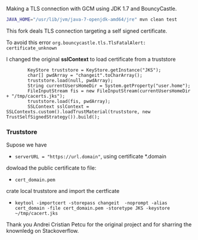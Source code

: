 Making a TLS connection with GCM using JDK 1.7 and BouncyCastle.
 
```bash
JAVA_HOME="/usr/lib/jvm/java-7-openjdk-amd64/jre" mvn clean test
```

This fork deals TLS connection targeting a self signed certificate. 

To avoid this error
```org.bouncycastle.tls.TlsFatalAlert: certificate_unknown```

I changed the original <b>sslContext</b> to load certificate from a truststore
```
        KeyStore truststore = KeyStore.getInstance("JKS");
        char[] pwdArray = "changeit".toCharArray();
        truststore.load(null, pwdArray);
        String currentUsersHomeDir = System.getProperty("user.home");
        FileInputStream fis = new FileInputStream(currentUsersHomeDir + "/tmp/cacerts.jks");
        truststore.load(fis, pwdArray);
        SSLContext sslContext = SSLContexts.custom().loadTrustMaterial(truststore, new TrustSelfSignedStrategy()).build();
```

### Truststore

Supose we have

* ```serverURL = "https://url.domain"```, using certificate *.domain

dowload the public certificate to file:

* ```cert_domain.pem```

crate local truststore and import the certficate

* ```keytool -importcert -storepass changeit  -noprompt -alias cert_domain -file cert_domain.pem -storetype JKS -keystore ~/tmp/cacert.jks```


Thank you Andrei Cristian Petcu for the original project and for sharring the knownledg on Stackoverflow.